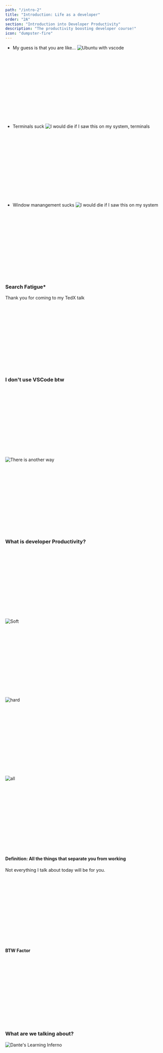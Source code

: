 ```yaml
---
path: "/intro-2"
title: "Introduction: Life as a developer"
order: "2A"
section: "Introduction into Developer Productivity"
description: "The productivity boosting developer course!"
icon: "dumpster-fire"
---
```


* My guess is that you are like...
![Ubuntu with vscode](./images/ubuntu-vscode.webp)

<br />
<br />
<br />
<br />
<br />
<br />
<br />
<br />
<br />
<br />
<br />
<br />


* Terminals suck
![I would die if I saw this on my system, terminals](./images/too-many-terms.png)

<br />
<br />
<br />
<br />
<br />
<br />
<br />
<br />
<br />
<br />
<br />
<br />


* Window manangement sucks
![I would die if I saw this on my system](./images/too-many-icons.png)

<br />
<br />
<br />
<br />
<br />
<br />
<br />
<br />
<br />
<br />
<br />
<br />


### Search Fatigue\*
Thank you for coming to my TedX talk

<br />
<br />
<br />
<br />
<br />
<br />
<br />
<br />
<br />
<br />
<br />
<br />

### I don't use VSCode btw

<br />
<br />
<br />
<br />
<br />
<br />
<br />
<br />
<br />
<br />
<br />
<br />

![There is another way](./images/there-is-another-way.jpg)

<br />
<br />
<br />
<br />
<br />
<br />
<br />
<br />
<br />
<br />
<br />
<br />

### What is developer Productivity?

<br />
<br />
<br />
<br />
<br />
<br />
<br />
<br />
<br />
<br />
<br />
<br />

![Soft](./images/soft-skillz.png)

<br />
<br />
<br />
<br />
<br />
<br />
<br />
<br />
<br />
<br />
<br />
<br />

![hard](./images/hard-soft-skillz.png)

<br />
<br />
<br />
<br />
<br />
<br />
<br />
<br />
<br />
<br />
<br />
<br />

![all](./images/prod-hard-soft-skillz.png)

<br />
<br />
<br />
<br />
<br />
<br />
<br />
<br />
<br />
<br />
<br />
<br />

#### Definition: All the things that separate you from working
Not everything I talk about today will be for you.

<br />
<br />
<br />
<br />
<br />
<br />
<br />
<br />
<br />
<br />
<br />
<br />

#### BTW Factor

<br />
<br />
<br />
<br />
<br />
<br />
<br />
<br />
<br />
<br />
<br />
<br />


### What are we talking about?
![Dante's Learning Inferno](./images/what-the-talk.png)

